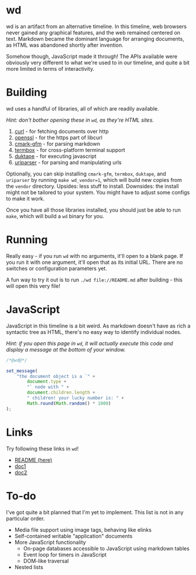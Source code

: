 # wd

wd is an artifact from an alternative timeline. In this timeline, web browsers
never gained any graphical features, and the web remained centered on text.
Markdown became the dominant language for arranging documents, as HTML was
abandoned shortly after invention.

Somehow though, JavaScript made it through! The APIs available were obviously
very different to what we're used to in our timeline, and quite a bit more
limited in terms of interactivity.

# Building

wd uses a handful of libraries, all of which are readily available.

_Hint: don't bother opening these in `wd`, as they're HTML sites._

1.  [curl](https://curl.haxx.se/) - for fetching documents over http
2.  [openssl](https://www.openssl.org/) - for the https part of libcurl
3.  [cmark-gfm](https://github.com/github/cmark-gfm) - for parsing markdown
4.  [termbox](https://github.com/nsf/termbox) - for cross-platform terminal support
5.  [duktape](https://duktape.org/) - for executing javascript
6.  [uriparser](https://uriparser.github.io/) - for parsing and manipulating urls

Optionally, you can skip installing `cmark-gfm`, `termbox`, `duktape`, and
`uriparser` by running `make wd_vendor=1`, which will build new copies from
the `vendor` directory. Upsides: less stuff to install. Downsides: the install
might not be tailored to your system. You might have to adjust some configs to
make it work.

Once you have all those libraries installed, you should just be able to run
`make`, which will build a `wd` binary for you.

# Running

Really easy - if you run `wd` with no arguments, it'll open to a blank page.
If you run it with one argument, it'll open that as its initial URL. There are
no switches or configuration parameters yet.

A fun way to try it out is to run `./wd file://README.md` after building -
this will open this very file!

# JavaScript

JavaScript in this timeline is a bit weird. As markdown doesn't have as rich a
syntactic tree as HTML, there's no easy way to identify individual nodes.

_Hint: if you open this page in `wd`, it will actually execute this code and
display a message at the bottom of your window._

```javascript
/*@wd@*/

set_message(
	"the document object is a `" +
		document.type +
		"` node with " +
		document.children.length +
		" children! your lucky number is: " +
		Math.round(Math.random() * 1000)
);
```

# Links

Try following these links in `wd`!

- [README (here)](./README.md)
- [doc1](./doc1.md)
- [doc2](./doc2.md)

# To-do

I've got quite a bit planned that I'm yet to implement. This list is not in any particular order.

- Media file support using image tags, behaving like elinks
- Self-contained writable "application" documents
- More JavaScript functionality
  - On-page databases accessible to JavaScript using markdown tables
  - Event loop for timers in JavaScript
  - DOM-like traversal
- Nested lists
